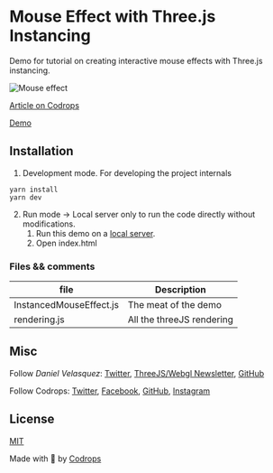 # Mouse Effect with Three.js Instancing

Demo for tutorial on creating interactive mouse effects with Three.js instancing.

![Mouse effect](https://tympanus.net/codrops/wp-content/uploads/2023/12/instancing.jpg)

[Article on Codrops](https://tympanus.net/codrops/?p=74529)

[Demo](http://tympanus.net/Tutorials/MouseInstancing/)

## Installation

1. Development mode. For developing the project internals

```
yarn install
yarn dev
```

2. Run mode -> Local server only to run the code directly without modifications.
   1. Run this demo on a [local server](https://developer.mozilla.org/en-US/docs/Learn/Common_questions/Tools_and_setup/set_up_a_local_testing_server).
   2. Open index.html

### Files && comments

| file                    | Description               |
| ----------------------- | ------------------------- |
| InstancedMouseEffect.js | The meat of the demo      |
| rendering.js            | All the threeJS rendering |

## Misc

Follow _Daniel Velasquez_: [Twitter](https://twitter.com/Anemolito), [ThreeJS/Webgl Newsletter](https://offscreencanvas.com/), [GitHub](https://github.com/Anemolo)

Follow Codrops: [Twitter](http://www.twitter.com/codrops), [Facebook](http://www.facebook.com/codrops), [GitHub](https://github.com/codrops), [Instagram](https://www.instagram.com/codropsss/)

## License

[MIT](LICENSE)

Made with :blue_heart: by [Codrops](http://www.codrops.com)
